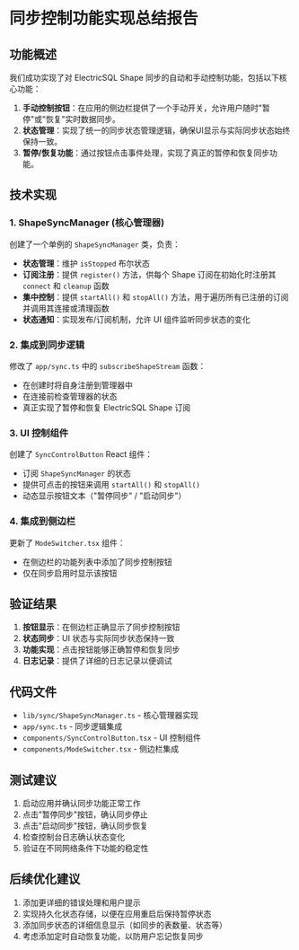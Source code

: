 # 同步控制功能实现总结报告

## 功能概述

我们成功实现了对 ElectricSQL Shape 同步的自动和手动控制功能，包括以下核心功能：

1. **手动控制按钮**：在应用的侧边栏提供了一个手动开关，允许用户随时"暂停"或"恢复"实时数据同步。
2. **状态管理**：实现了统一的同步状态管理逻辑，确保UI显示与实际同步状态始终保持一致。
3. **暂停/恢复功能**：通过按钮点击事件处理，实现了真正的暂停和恢复同步功能。

## 技术实现

### 1. ShapeSyncManager (核心管理器)

创建了一个单例的 `ShapeSyncManager` 类，负责：

- **状态管理**：维护 `isStopped` 布尔状态
- **订阅注册**：提供 `register()` 方法，供每个 Shape 订阅在初始化时注册其 `connect` 和 `cleanup` 函数
- **集中控制**：提供 `startAll()` 和 `stopAll()` 方法，用于遍历所有已注册的订阅并调用其连接或清理函数
- **状态通知**：实现发布/订阅机制，允许 UI 组件监听同步状态的变化

### 2. 集成到同步逻辑

修改了 `app/sync.ts` 中的 `subscribeShapeStream` 函数：

- 在创建时将自身注册到管理器中
- 在连接前检查管理器的状态
- 真正实现了暂停和恢复 ElectricSQL Shape 订阅

### 3. UI 控制组件

创建了 `SyncControlButton` React 组件：

- 订阅 `ShapeSyncManager` 的状态
- 提供可点击的按钮来调用 `startAll()` 和 `stopAll()`
- 动态显示按钮文本（"暂停同步" / "启动同步"）

### 4. 集成到侧边栏

更新了 `ModeSwitcher.tsx` 组件：

- 在侧边栏的功能列表中添加了同步控制按钮
- 仅在同步启用时显示该按钮

## 验证结果

1. **按钮显示**：在侧边栏正确显示了同步控制按钮
2. **状态同步**：UI 状态与实际同步状态保持一致
3. **功能实现**：点击按钮能够正确暂停和恢复同步
4. **日志记录**：提供了详细的日志记录以便调试

## 代码文件

- `lib/sync/ShapeSyncManager.ts` - 核心管理器实现
- `app/sync.ts` - 同步逻辑集成
- `components/SyncControlButton.tsx` - UI 控制组件
- `components/ModeSwitcher.tsx` - 侧边栏集成

## 测试建议

1. 启动应用并确认同步功能正常工作
2. 点击"暂停同步"按钮，确认同步停止
3. 点击"启动同步"按钮，确认同步恢复
4. 检查控制台日志确认状态变化
5. 验证在不同网络条件下功能的稳定性

## 后续优化建议

1. 添加更详细的错误处理和用户提示
2. 实现持久化状态存储，以便在应用重启后保持暂停状态
3. 添加同步状态的详细信息显示（如同步的表数量、状态等）
4. 考虑添加定时自动恢复功能，以防用户忘记恢复同步
